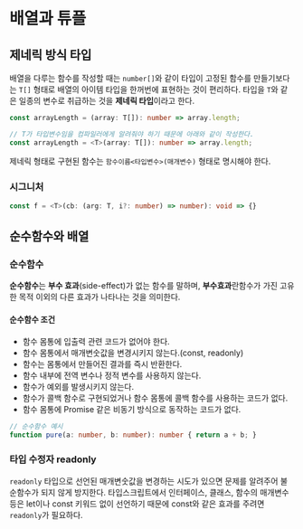 # 배열과 튜플

## 제네릭 방식 타입

배열을 다루는 함수를 작성할 때는 `number[]`와 같이 타입이 고정된 함수를 만들기보다는 `T[]` 형태로 배열의 아이템 타입을 한꺼번에 표현하는 것이 편리하다. 타입을 `T`와 같은 일종의 변수로 취급하는 것을 **제네릭 타입**이라고 한다.

```typescript
const arrayLength = (array: T[]): number => array.length;

// T가 타입변수임을 컴파일러에게 알려줘야 하기 때문에 아래와 같이 작성한다.
const arrayLength = <T>(array: T[]): number => array.length;
```

제네릭 형태로 구현된 함수는 `함수이름<타입변수>(매개변수)` 형태로 명시해야 한다.



### 시그니처

```typescript
const f = <T>(cb: (arg: T, i?: number) => number): void => {}
```



## 순수함수와 배열

### 순수함수

**순수함수**는 **부수 효과**(side-effect)가 없는 함수를 말하며, **부수효과**란함수가 가진 고유한 목적 이외의 다른 효과가 나타나는 것을 의미한다.

#### 순수함수 조건

- 함수 몸통에 입출력 관련 코드가 없어야 한다.
- 함수 몸통에서 매개변숫값을 변경시키지 않는다.(const, readonly)
- 함수는 몸통에서 만들어진 결과를 즉시 반환한다.
- 함수 내부에 전역 변수나 정적 변수를 사용하지 않는다.
- 함수가 예외를 발생시키지 않는다.
- 함수가 콜백 함수로 구현되었거나 함수 몸통에 콜백 함수를 사용하는 코드가 없다.
- 함수 몸통에 Promise 같은 비동기 방식으로 동작하는 코드가 없다.

```typescript
// 순수함수 예시
function pure(a: number, b: number): number { return a + b; }
```



### 타입 수정자 readonly

`readonly` 타입으로 선언된 매개변숫값을 변경하는 시도가 있으면 문제를 알려주어 불순함수가 되지 않게 방지한다. 타입스크립트에서 인터페이스, 클래스, 함수의 매개변수 등은 let이나 const 키워드 없이 선언하기 때문에 const와 같은 효과를 주려면 `readonly`가 필요하다.